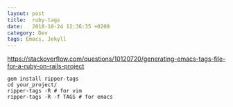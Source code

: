 ```yaml
---
layout: post
title:  ruby-tags
date:   2018-10-24 12:36:35 +0200
category: Dev
tags: Emacs, Jekyll
---
```


<https://stackoverflow.com/questions/10120720/generating-emacs-tags-file-for-a-ruby-on-rails-project>

    gem install ripper-tags
    cd your_project/
    ripper-tags -R # for vim
    ripper-tags -R -f TAGS # for emacs
